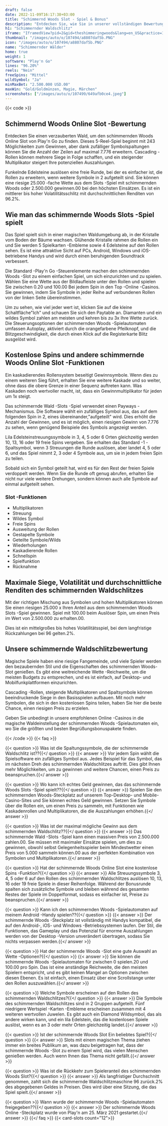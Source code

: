 ```yaml
---
draft: false
date: 2022-11-09T16:17:38+03:00
title: "Schimmernd Woods Slot - Spiel & Bonus"
description: "Entdecken Sie, wie Sie in unserer vollständigen Bewertung bis zu 25.000 x Ihre Wette aus dem schimmernden Woods -Slot gewinnen können. Wir sehen uns das Gameplay, die Funktionen und die besten Casino -Boni an."
h1: "Schimmernder Waldschlitz"
iframe: "IframedView?pid=2&gid=theshimmeringwoods&lang=en_US&practice=1&channel=desktop&div=flashobject&widt…"
thumbnail: "/images/auto/o/107494/a8807daf5b.PNG"
icon: "/images/auto/o/107494/a8807daf5b.PNG"
name: "Schimmernder Wälder"
home: true
weight: 1
software: "Play'n Go"
lines: "96.20%"
reels: "Nein"
freeSpins: "Mittel"
wildSymbol: "Ja"
minMaxBet: "2.500.000 USD.00"
maxWin: "Gold/Goldmünzen, Magie, Märchen"
screenshots: ["/images/auto/o/107499/649afb0ce4.jpeg"]
---
```


{{< code >}}<h2>Schimmernd Woods Online Slot -Bewertung</h2><p>Entdecken Sie einen verzauberten Wald, um den schimmernden Woods Online Slot von Play'n Go zu finden. Dieses 5-Reel-Spiel beginnt mit 243 Möglichkeiten zum Gewinnen, aber dank zufälliger Symbolspaltungen können Sie die Anzahl der Zeilen auf maximal 7.776 erweitern. Cascading -Rollen können mehrere Siege in Folge schaffen, und ein steigender Multiplikator steigert Ihre potenziellen Auszahlungen.</p><p>Funkelnde Edelsteine auslösen eine freie Runde, bei der es einfacher ist, die Rollen zu erweitern, wenn weitere Symbole in 2 aufgeteilt sind. Sie können eine riesige 25.000 -fache Wette aus dem Slots -Spiel mit schimmernden Woods oder 2.500.000 gewinnen.00 bei den höchsten Einsätzen. Es ist ein mittlerer bis hoher Volatilitätsschlitz mit durchschnittlichen Renditen von 96.2%.</p><h2>Wie man das schimmernde Woods Slots -Spiel spielt</h2><p>Das Spiel spielt sich in einer magischen Waldumgebung ab, in der Kristalle vom Boden der Bäume wachsen. Glühende Kristalle rahmen die Rollen ein und Sie werden 5 Spielkarten -Embleme sowie 4 Edelsteine auf den Rollen sehen. Es ist eine attraktive Sicht auf PCs, Android, Windows und iOS-betriebene Handys und wird durch einen beruhigenden Soundtrack verbessert.</p><p>Die Standard -Play'n Go -Steuerelemente machen den schimmernden Woods -Slot zu einem einfachen Spiel, um sich einzurichten und zu spielen. Wählen Sie eine Wette aus der Bildlaufleiste unter den Rollen und spielen Sie zwischen 0.20 und 100.00 Bei jedem Spin in den Top -Online -Casinos. Sie gewinnen, indem Sie Symbole in jeder Reihe auf verbundenen Rollen von der linken Seite übereinstimmen.</p><p>Um zu sehen, wie viel jeder wert ist, klicken Sie auf die kleine Schaltfläche"Ich" und schauen Sie sich den Paytable an. Diamanten und ein wildes Symbol zahlen am meisten und kehren bis zu 3x Ihre Wette zurück. Die Steuerungsoptionen der schimmernden Woods -Spielautomaten umfassen Autoplay, aktiviert durch die orangefarbene Pfeilknopf, und die Blitzgeschwindigkeit, die durch einen Klick auf die Registerkarte Blitz ausgelöst wird.</p><h2>Kostenlose Spins und andere schimmernde Woods Online Slot -Funktionen</h2><p>Ein kaskadierendes Rollensystem beseitigt Gewinnsymbole. Wenn dies zu einem weiteren Sieg führt, erhalten Sie eine weitere Kaskade und so weiter, ohne dass die obere Grenze in einer Sequenz auftreten kann. Was Kaskaden noch wertvoller macht, ist, dass ein Gewinnmultiplikator für jeden um 1x steigt.</p><p>Das schimmernde Wald -Slots -Spiel verwendet einen Payways -Mechanismus. Die Software wählt ein zufälliges Symbol aus, das auf dem folgenden Spin in 2, eines übereinander,"aufgeteilt" wird. Dies erhöht die Anzahl der Gewinnen, und es ist möglich, einen riesigen Gewinn von 7.776 zu sehen, wenn genügend Beispiele des Symbols angezeigt werden.</p><p>Lila Edelsteinstreuungssymbole in 3, 4, 5 oder 6 Orten gleichzeitig werden 10, 13, 16 oder 19 freie Spins vergeben. Sie erhalten das Standard -1 -Spaltsymbol, wenn 3 Streuungen die Runde auslösen, aber landet 4, 5 oder 6, und das Spiel nimmt 2, 3 oder 4 Symbole aus, um sie in jedem freien Spin zu teilen.</p><p>Sobald sich ein Symbol geteilt hat, wird es für den Rest der freien Spiele verdoppelt werden. Wenn Sie die Runde oft genug abrufen, erhalten Sie nicht nur viele weitere Drehungen, sondern können auch alle Symbole auf einmal aufgeteilt sehen.</p><h3>
Slot -Funktionen</h3><ul>
<li></span>
Multiplikatoren</li>
<li></span>
Streuung</li>
<li></span>
Wildes Symbol</li>
<li></span>
Freie Spins</li>
<li></span>
Ausweitung der Rollen</li>
<li></span>
Gestapelte Symbole</li>
<li></span>
Geteilte Symbole/Wilds</li>
<li></span>
Wiederholungen</li>
<li></span>
Kaskadierende Rollen</li>
<li></span>
Schnellspin</li>
<li></span>
Spielfunktion</li>
<li></span>
Rücknahme</li></ul><h2>Maximale Siege, Volatilität und durchschnittliche Renditen des schimmernden Waldschlitzes</h2><p>Mit der richtigen Mischung aus Symbolen und hohen Multiplikatoren können Sie einen riesigen 25.000 x Ihren Anteil aus dem schimmernden Woods Slots -Spiel gewinnen. Spiel mit 100.00 beim Auslöser Spin, um einen Preis im Wert von 2.500.000 zu erhalten.00.</p><p>Dies ist ein mittelgroßes bis hohes Volatilitätsspiel, bei dem langfristige Rückzahlungen bei 96 gelten.2%.</p><h2>Unsere schimmernde Waldschlitzbewertung</h2><p>Magische Spiele haben eine riesige Fangemeinde, und viele Spieler werden den bezaubernden Stil und die Eigenschaften des schimmernden Woods-Slot genießen. Es gibt eine weitreichende Wette -Reichweite, um die meisten Budgets zu entsprechen, und es ist einfach, auf Desktop- und Mobilfunkplattformen einzurichten.</p><p>Cascading -Rollen, steigende Multiplikatoren und Spaltsymbole können beeindruckende Siege in den Basisspielen aufbauen. Mit noch mehr Symbolen, die sich in den kostenlosen Spins teilen, haben Sie hier die beste Chance, einen riesigen Preis zu erzielen.</p><p>Geben Sie unbedingt in unsere empfohlenen Online -Casinos in die magische Waldeinstellung der schimmernden Woods -Spielautomaten ein, wo Sie die größten und besten Begrüßungsbonuspakete finden.</p>
{{< /code >}}
{{< faq >}}

{{< question >}} Was ist die Spaltungssymbole, die der schimmernde Waldschlitz ist??{{</ question >}}
{{< answer >}} Vor jedem Spin wählt die Spielsoftware ein zufälliges Symbol aus. Jedes Beispiel für das Symbol, das im nächsten Dreh des schimmernden Waldschlitzes auftritt. Dies gibt Ihnen mehr Möglichkeiten, um zu gewinnen und weitere Chancen, einen Preis zu beanspruchen.{{</ answer >}}

{{< question >}} Wo kann ich echtes Geld gewinnen, das das schimmernde Woods Slots -Spiel spielt??{{</ question >}}
{{< answer >}} Spielen Sie den schimmernden Woods-Steckplatz auf unserem Top-Desktop- und Mobile-Casino-Sites und Sie können echtes Geld gewinnen. Setzen Sie Symbole über die Rollen ein, um einen Preis zu sammeln, mit Funktionen wie Kaskadenrollen und Multiplikatoren, die die Auszahlungen erhöhen.{{</ answer >}}

{{< question >}} Was ist der maximal mögliche Gewinn aus dem schimmernden Waldschlitz??{{</ question >}}
{{< answer >}} Das schimmernde Wald -Slots -Spiel kann einen massiven Preis von 2.500.000 zahlen.00. Sie müssen mit maximaler Einsätze spielen, um dies zu gewinnen, obwohl selbst Gelegenheitsspieler beim Mindestwetter einen Preis von 5.000 sammeln können.00 aus der perfekten Kombination von Symbolen und Multiplikatoren.{{</ answer >}}

{{< question >}} Hat der schimmernde Woods Online Slot eine kostenlose Spins -Funktion?{{</ question >}}
{{< answer >}} Alle Streuungssymbole 3, 4, 5 oder 6 auf den Rollen des schimmernden Waldschlitzes auslösen 10, 13, 16 oder 19 freie Spiele in dieser Reihenfolge. Während der Bonusrunde spalten sich zusätzliche Symbole und bleiben während des gesamten Restes der Spiele im Doppelformat, sodass es einfacher ist, Preise zu beanspruchen.{{</ answer >}}

{{< question >}} Kann ich den schimmernden Woods -Spielautomaten auf meinem Android -Handy spielen??{{</ question >}}
{{< answer >}} Der schimmernde Woods -Steckplatz ist vollständig mit Handys kompatibel, die auf den Android-, iOS- und Windows -Betriebssystemen laufen. Der Stil, die Funktionen, das Gameplay und das Potenzial für enorme Auszahlungen werden von der Desktop -Version unverändert übertragen, sodass Sie nichts verpassen werden.{{</ answer >}}

{{< question >}} Hat der schimmernde Woods -Slot eine gute Auswahl an Wette -Optionen?{{</ question >}}
{{< answer >}} Sie können die schimmernde Woods -Spielautomaten für zwischen 0 spielen.20 und 100.00 pro Spin. Das ist eine anständige Reichweite, die den meisten Spielern entspricht, und es gibt keinen Mangel an Optionen zwischen diesen Ebenen. Es ist einfach, einen Einsatz über eine Scrollstange unter den Rollen auszuwählen.{{</ answer >}}

{{< question >}} Welche Symbole erscheinen auf den Rollen des schimmernden Waldschlitzes?{{</ question >}}
{{< answer >}} Die Symbole des schimmernden Waldschlitzes sind in 2 Gruppen aufgeteilt. Fünf niedrigere Wertspiel -Karten -Embleme erscheinen zusammen mit 4 weiteren wertvollen Juwelen. Es gibt auch ein Diamond Wildsymbol, das als andere wirken kann, und ein lila Edelstein, das die kostenlosen Spiele auslöst, wenn es an 3 oder mehr Orten gleichzeitig landet.{{</ answer >}}

{{< question >}} Ist der schimmernde Woods Slot Ein beliebtes Spiel?{{</ question >}}
{{< answer >}} Slots mit einem magischen Thema ziehen immer ein breites Publikum an, was dazu beigetragen hat, dass der schimmernde Woods -Slot zu einem Spiel wird, das vielen Menschen genießen werden. Auch wenn Ihnen das Thema nicht gefällt.{{</ answer >}}

{{< question >}} Was ist die Rückkehr zum Spieleranteil des schimmernden Woods Slot?{{</ question >}}
{{< answer >}} Als langfristiger Durchschnitt genommen, zahlt sich die schimmernde Waldschlitzmaschine 96 zurück.2% des abgegebenen Geldes in Preisen. Dies wird über eine Sitzung, die das Spiel spielt.{{</ answer >}}

{{< question >}} Wann wurde der schimmernde Woods -Spielautomaten freigegeben??{{</ question >}}
{{< answer >}} Der schimmernde Woods Online -Steckplatz wurde von Play'n am 25. März 2021 gestartet.{{</ answer >}}
{{</ faq >}}
{{< card-slots count="12">}}